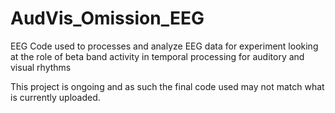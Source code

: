 # AudVis_Omission_EEG
EEG Code used to processes and analyze EEG data for experiment looking at the role of beta band activity in temporal processing for auditory and visual rhythms

This project is ongoing and as such the final code used may not match what is currently uploaded.


